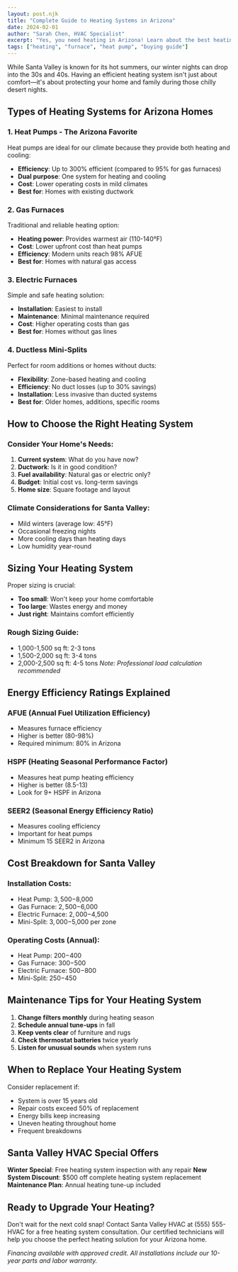 ```yaml
---
layout: post.njk
title: "Complete Guide to Heating Systems in Arizona"
date: 2024-02-01
author: "Sarah Chen, HVAC Specialist"
excerpt: "Yes, you need heating in Arizona! Learn about the best heating options for Santa Valley homes and how to choose the right system."
tags: ["heating", "furnace", "heat pump", "buying guide"]
---
```


While Santa Valley is known for its hot summers, our winter nights can drop into the 30s and 40s. Having an efficient heating system isn't just about comfort—it's about protecting your home and family during those chilly desert nights.

## Types of Heating Systems for Arizona Homes

### 1. Heat Pumps - The Arizona Favorite

Heat pumps are ideal for our climate because they provide both heating and cooling:
- **Efficiency**: Up to 300% efficient (compared to 95% for gas furnaces)
- **Dual purpose**: One system for heating and cooling
- **Cost**: Lower operating costs in mild climates
- **Best for**: Homes with existing ductwork

### 2. Gas Furnaces

Traditional and reliable heating option:
- **Heating power**: Provides warmest air (110-140°F)
- **Cost**: Lower upfront cost than heat pumps
- **Efficiency**: Modern units reach 98% AFUE
- **Best for**: Homes with natural gas access

### 3. Electric Furnaces

Simple and safe heating solution:
- **Installation**: Easiest to install
- **Maintenance**: Minimal maintenance required
- **Cost**: Higher operating costs than gas
- **Best for**: Homes without gas lines

### 4. Ductless Mini-Splits

Perfect for room additions or homes without ducts:
- **Flexibility**: Zone-based heating and cooling
- **Efficiency**: No duct losses (up to 30% savings)
- **Installation**: Less invasive than ducted systems
- **Best for**: Older homes, additions, specific rooms

## How to Choose the Right Heating System

### Consider Your Home's Needs:
1. **Current system**: What do you have now?
2. **Ductwork**: Is it in good condition?
3. **Fuel availability**: Natural gas or electric only?
4. **Budget**: Initial cost vs. long-term savings
5. **Home size**: Square footage and layout

### Climate Considerations for Santa Valley:
- Mild winters (average low: 45°F)
- Occasional freezing nights
- More cooling days than heating days
- Low humidity year-round

## Sizing Your Heating System

Proper sizing is crucial:
- **Too small**: Won't keep your home comfortable
- **Too large**: Wastes energy and money
- **Just right**: Maintains comfort efficiently

### Rough Sizing Guide:
- 1,000-1,500 sq ft: 2-3 tons
- 1,500-2,000 sq ft: 3-4 tons
- 2,000-2,500 sq ft: 4-5 tons
*Note: Professional load calculation recommended*

## Energy Efficiency Ratings Explained

### AFUE (Annual Fuel Utilization Efficiency)
- Measures furnace efficiency
- Higher is better (80-98%)
- Required minimum: 80% in Arizona

### HSPF (Heating Seasonal Performance Factor)
- Measures heat pump heating efficiency
- Higher is better (8.5-13)
- Look for 9+ HSPF in Arizona

### SEER2 (Seasonal Energy Efficiency Ratio)
- Measures cooling efficiency
- Important for heat pumps
- Minimum 15 SEER2 in Arizona

## Cost Breakdown for Santa Valley

### Installation Costs:
- Heat Pump: $3,500-$8,000
- Gas Furnace: $2,500-$6,000
- Electric Furnace: $2,000-$4,500
- Mini-Split: $3,000-$5,000 per zone

### Operating Costs (Annual):
- Heat Pump: $200-$400
- Gas Furnace: $300-$500
- Electric Furnace: $500-$800
- Mini-Split: $250-$450

## Maintenance Tips for Your Heating System

1. **Change filters monthly** during heating season
2. **Schedule annual tune-ups** in fall
3. **Keep vents clear** of furniture and rugs
4. **Check thermostat batteries** twice yearly
5. **Listen for unusual sounds** when system runs

## When to Replace Your Heating System

Consider replacement if:
- System is over 15 years old
- Repair costs exceed 50% of replacement
- Energy bills keep increasing
- Uneven heating throughout home
- Frequent breakdowns

## Santa Valley HVAC Special Offers

**Winter Special**: Free heating system inspection with any repair
**New System Discount**: $500 off complete heating system replacement
**Maintenance Plan**: Annual heating tune-up included

## Ready to Upgrade Your Heating?

Don't wait for the next cold snap! Contact Santa Valley HVAC at (555) 555-HVAC for a free heating system consultation. Our certified technicians will help you choose the perfect heating solution for your Arizona home.

*Financing available with approved credit. All installations include our 10-year parts and labor warranty.*